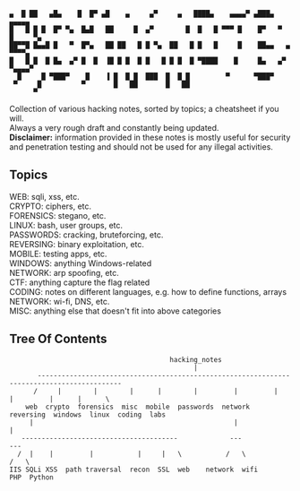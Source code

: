 ```
▄  █ ██   ▄█▄    █  █▀ ▄█    ▄     ▄▀     ▄   ████▄    ▄▄▄▄▀ ▄███▄     ▄▄▄▄▄   
█   █ █ █  █▀ ▀▄  █▄█   ██     █  ▄▀        █  █   █ ▀▀▀ █    █▀   ▀   █     ▀▄
██▀▀█ █▄▄█ █   ▀  █▀▄   ██ ██   █ █ ▀▄  ██   █ █   █     █    ██▄▄   ▄  ▀▀▀▀▄   
█   █ █  █ █▄  ▄▀ █  █  ▐█ █ █  █ █   █ █ █  █ ▀████    █     █▄   ▄▀ ▀▄▄▄▄▀    
  █     █ ▀███▀    █    ▐ █  █ █  ███  █  █ █         ▀      ▀███▀             
 ▀     █          ▀       █   ██       █   ██                                  
      ▀     
```               

Collection of various hacking notes, sorted by topics; a cheatsheet if you will.  
Always a very rough draft and constantly being updated.  
**Disclaimer:** information provided in these notes is mostly useful for security and penetration testing and should not be used for any illegal activities.

Topics
------

WEB: sqli, xss, etc.  
CRYPTO: ciphers, etc.  
FORENSICS: stegano, etc.  
LINUX: bash, user groups, etc.  
PASSWORDS: cracking, bruteforcing, etc.  
REVERSING: binary exploitation, etc.  
MOBILE: testing apps, etc.  
WINDOWS: anything Windows-related  
NETWORK: arp spoofing, etc.  
CTF: anything capture the flag related  
CODING: notes on different languages, e.g. how to define functions, arrays
NETWORK: wi-fi, DNS, etc.  
MISC: anything else that doesn't fit into above categories  


Tree Of Contents
----------------
```
                                        hacking_notes
                                              |
       -------------------------------------------------------------------------------------------
      /     |        |        |      |        |         |         |       |         |      |      \
    web  crypto  forensics  misc  mobile  passwords  network  reversing  windows  linux  coding  labs
     |                                                  |                                  |
   ---------------------------------------             ---                                ---
  /  |    |         |           |     |   \           /   \                              /   \
IIS SQLi XSS  path traversal  recon  SSL  web    network  wifi                         PHP  Python
```
